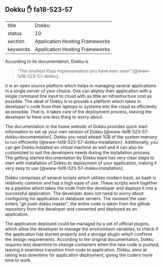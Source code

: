 ## Dokku :hand: fa18-523-57


|          |                                |
| -------- | ------------------------------ |
| title    | Dokku                          | 
| status   | 10                             |
| section  | Application Hosting Frameworks |
| keywords | Application Hosting Frameworks |


According to its documentation, Dokku is

> "The smallest Pass implementation you have ever seen" [@www-fa18-523-57-dokku].

It is an open source platform which helps in managing several applications in a single server of your choice. One can deploy their application with a single command line input to cloud with as little an infrastructure cost as possible. The ideal of Dokku is to provide a platform which takes in developer's code from their laptops or systems into the cloud as efficiently as possible. That is, it takes care of the deployment process, leaving the developer to have one less thing to worry about.

The documentation in the home website of Dokku provides quick start information to set up your own version of Dokku [@www-fa18-523-57-dokku-documentation]. Dokku you need atleast 1GB of the system memory to run efficiently [@www-fa18-523-57-dokku-installation]. Additionally, you can get Dokku installed on virtual machine as well and it can also be customized to suit the developers needs during the installation process. The getting started documentation by Dokku team has very clear steps to start with installation of Dokku to deployment of your application, making it very easy to use [@www-fa18-523-57-dokku-installation].

Dokku comprises of several scripts which utilizes modern bash, as bash is relatively common and has a high ease of use. These scripts work together as a pipeline which takes the code from the developer and deploys it into a successful application. The developer does not need to worry about configuring his application or database servers. The moment the user enters "git push dokku master", the entire code is taken from the github repository from the developer and converted and deployed as an application.

The application deployed could be managed by a set of official plugins, which allow the developer to manage the environment variables, to check if the application has started properly and a storage plugin which confirms the design requirements. According to the original documentation, Dokku requires less downtime to change containers when the new code is pushed, leaving a seamless transition from code to application. Dokku, aims at taking less downtime for application deployment, giving the coders more time to work.
